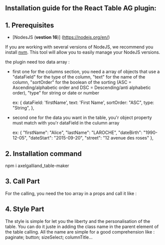 ## Installation guide for the React Table AG plugin:

## 1. Prerequisites

- [NodesJS (**vestion 16**)] (https://nodejs.org/en/)

If you are working with several versions of NodeJS, we recommend you install [nvm](https://github.com/nvm-sh/nvm). This tool will allow you to easily manage your NodeJS versions.

the plugin need too data array :
 - first one for the columns section, you need a array of objects that use a 
    "dataField" for the type of the column,
    "text" for the name of the column,
    "sortOrder" for the boolean of the sorting (ASC = Ascending/alphabetic order and DSC = Descending/anti alphabetic order),
    "type" for string or date or number

    ex: 
    {
      dataField: 'firstName',
      text: 'First Name',
      sortOrder: "ASC",
      type: "String",
    },

 - second one for the data you want in the table, you'r object property must match with you'r dataField in the culumn array

    ex: 
    {
        "firstName": "Alice",
        "lastName": "LAROCHE",
        "dateBirth": "1990-12-05",
        "dateStart": "2015-09-20",
        "street": "12 avenue des roses"
    },

## 2. Installation command

npm i axelgalliand_table-maker

## 3. Call Part

For the calling, you need the too array in a props and call it like :

 <TableMaker columns={columns} rows={data}/>

## 4. Style Part

The style is simple for let you the liberty and the personalisation of the table. You can do it juste in adding the class name in the parent element of the table calling. All the name are simple for a good comprehension like : paginate; button; sizeSelect; columnTitle...
